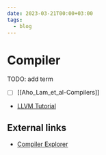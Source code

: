 ```yaml
---
date: 2023-03-21T00:00+03:00
tags:
  - blog
---
```


# Compiler

TODO: add term

- [ ] [[Aho_Lam_et_al-Compilers]]
- [LLVM Tutorial](https://llvm.org/docs/tutorial/)

## External links

- [Compiler Explorer](https://godbolt.org/)

